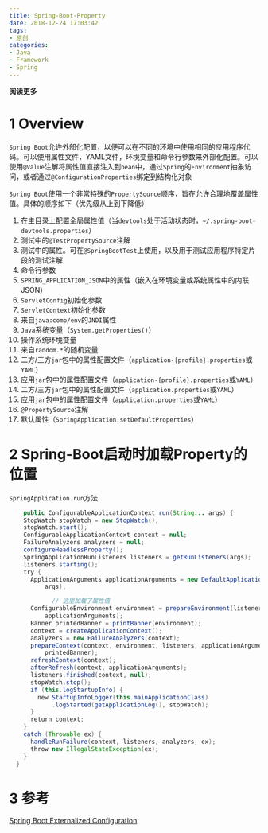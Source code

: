 ```yaml
---
title: Spring-Boot-Property
date: 2018-12-24 17:03:42
tags: 
- 原创
categories: 
- Java
- Framework
- Spring
---
```


__阅读更多__

<!--more-->

# 1 Overview

`Spring Boot`允许外部化配置，以便可以在不同的环境中使用相同的应用程序代码。可以使用属性文件，YAML文件，环境变量和命令行参数来外部化配置。可以使用`@Value`注解将属性值直接注入到`bean`中，通过`Spring`的`Environment`抽象访问，或者通过`@ConfigurationProperties`绑定到结构化对象

`Spring Boot`使用一个非常特殊的`PropertySource`顺序，旨在允许合理地覆盖属性值。具体的顺序如下（优先级从上到下降低）

1. 在主目录上配置全局属性值（当`devtools`处于活动状态时，`~/.spring-boot-devtools.properties`）
1. 测试中的`@TestPropertySource`注解
1. 测试中的属性。可在`@SpringBootTest`上使用，以及用于测试应用程序特定片段的测试注解
1. 命令行参数
1. `SPRING_APPLICATION_JSON`中的属性（嵌入在环境变量或系统属性中的内联JSON）
1. `ServletConfig`初始化参数
1. `ServletContext`初始化参数
1. 来自`java:comp/env`的`JNDI`属性
1. `Java`系统变量（`System.getProperties()`）
1. 操作系统环境变量
1. 来自`random.*`的随机变量
1. 二方/三方`jar`包中的属性配置文件（`application-{profile}.properties`或`YAML`）
1. 应用`jar`包中的属性配置文件（`application-{profile}.properties`或`YAML`）
1. 二方/三方`jar`包中的属性配置文件（`application.properties`或`YAML`）
1. 应用`jar`包中的属性配置文件（`application.properties`或`YAML`）
1. `@PropertySource`注解
1. 默认属性（`SpringApplication.setDefaultProperties`）

# 2 Spring-Boot启动时加载Property的位置

`SpringApplication.run`方法

```Java
    public ConfigurableApplicationContext run(String... args) {
    StopWatch stopWatch = new StopWatch();
    stopWatch.start();
    ConfigurableApplicationContext context = null;
    FailureAnalyzers analyzers = null;
    configureHeadlessProperty();
    SpringApplicationRunListeners listeners = getRunListeners(args);
    listeners.starting();
    try {
      ApplicationArguments applicationArguments = new DefaultApplicationArguments(
          args);

            // 这里加载了属性值
      ConfigurableEnvironment environment = prepareEnvironment(listeners,
          applicationArguments);
      Banner printedBanner = printBanner(environment);
      context = createApplicationContext();
      analyzers = new FailureAnalyzers(context);
      prepareContext(context, environment, listeners, applicationArguments,
          printedBanner);
      refreshContext(context);
      afterRefresh(context, applicationArguments);
      listeners.finished(context, null);
      stopWatch.stop();
      if (this.logStartupInfo) {
        new StartupInfoLogger(this.mainApplicationClass)
            .logStarted(getApplicationLog(), stopWatch);
      }
      return context;
    }
    catch (Throwable ex) {
      handleRunFailure(context, listeners, analyzers, ex);
      throw new IllegalStateException(ex);
    }
  }
```

# 3 参考

[Spring Boot Externalized Configuration](https://docs.spring.io/spring-boot/docs/2.1.1.RELEASE/reference/htmlsingle/#boot-features-external-config)

